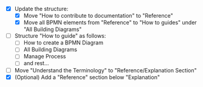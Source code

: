 - [x] Update the structure:
  - [x] Move "How to contribute to documentation" to "Reference"
  - [x] Move all BPMN elements from "Reference" to "How to guides" under "All Building Diagrams"
- [ ] Structure "How to guide" as follows:
  - [ ] How to create a BPMN Diagram
  - [ ] All Building Diagrams
  - [ ] Manage Process
  - [ ] and rest...
- [ ] Move "Understand the Terminology" to "Reference/Explanation Section"
- [x] (Optional) Add a "Reference" section below "Explanation"
